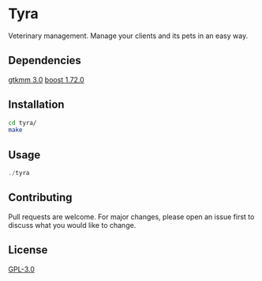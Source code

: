 # Tyra
Veterinary management.
Manage your clients and its pets in an easy way.

## Dependencies
[gtkmm 3.0](https://www.gtk.org/docs/language-bindings/cpp/)
[boost 1.72.0](https://www.boost.org/)

## Installation
```bash
cd tyra/
make
```

## Usage
```c++
./tyra
```

## Contributing
Pull requests are welcome. For major changes, please open an issue first
to discuss what you would like to change.

## License
[GPL-3.0](https://www.gnu.org/licenses/gpl-3.0.en.html)
